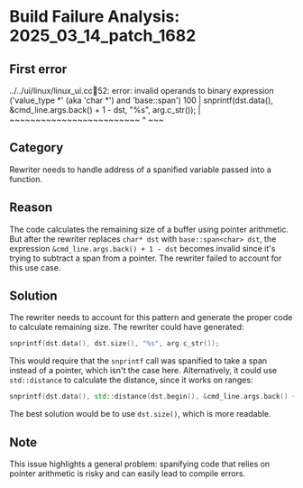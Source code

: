 # Build Failure Analysis: 2025_03_14_patch_1682

## First error

../../ui/linux/linux_ui.cc:100:52: error: invalid operands to binary expression ('value_type *' (aka 'char *') and 'base::span<char>')
  100 |     snprintf(dst.data(), &cmd_line.args.back() + 1 - dst, "%s", arg.c_str());
      |                          ~~~~~~~~~~~~~~~~~~~~~~~~~ ^ ~~~

## Category
Rewriter needs to handle address of a spanified variable passed into a function.

## Reason
The code calculates the remaining size of a buffer using pointer arithmetic. But after the rewriter replaces `char* dst` with `base::span<char> dst`, the expression `&cmd_line.args.back() + 1 - dst` becomes invalid since it's trying to subtract a span from a pointer. The rewriter failed to account for this use case.

## Solution
The rewriter needs to account for this pattern and generate the proper code to calculate remaining size. The rewriter could have generated:

```c++
snprintf(dst.data(), dst.size(), "%s", arg.c_str());
```

This would require that the `snprintf` call was spanified to take a span instead of a pointer, which isn't the case here. Alternatively, it could use `std::distance` to calculate the distance, since it works on ranges:

```c++
snprintf(dst.data(), std::distance(dst.begin(), &cmd_line.args.back() + 1), "%s", arg.c_str());
```

The best solution would be to use `dst.size()`, which is more readable.

## Note
This issue highlights a general problem: spanifying code that relies on pointer arithmetic is risky and can easily lead to compile errors.